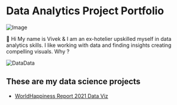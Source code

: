 # Data Analytics Project Portfolio

![Image]("https://tenor.com/GCD8.gif")

👋 Hi My name is Vivek & I am an ex-hotelier upskilled myself in data analytics skills.
I like working with data and finding insights creating compelling visuals. 
Why ?

![DataData]("https://tenor.com/bNy2M.gif")

## These are my data science projects
- [WorldHappiness Report 2021 Data Viz](https://vivekjoshi5.github.io/world-happiness-report-2022-data-viz/)

